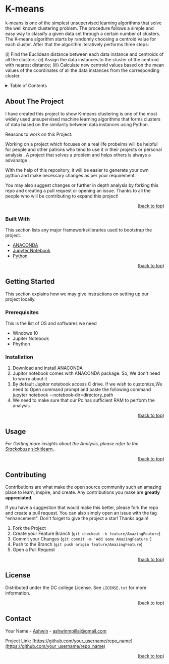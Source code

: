 # K-means
k-means is  one of  the simplest unsupervised  learning  algorithms  that  solve  the well  known clustering problem. The procedure follows a simple and  easy  way  to classify a given data set  through a certain number of  clusters.
The K-means algorithm starts by randomly choosing a centroid value for each cluster. After that the algorithm iteratively performs three steps:

(i) Find the Euclidean distance between each data instance and centroids of all the clusters;
(ii) Assign the data instances to the cluster of the centroid with nearest distance;
(iii) Calculate new centroid values based on the mean values of the coordinates of all the data instances from the corresponding cluster.

<!-- TABLE OF CONTENTS -->
<details>
  <summary>Table of Contents</summary>
  <ol>
    <li>
      <a href="#about-the-project">About The Project</a>
      <ul>
        <li><a href="#built-with">Built With</a></li>
      </ul>
    </li>
    <li>
      <a href="#getting-started">Getting Started</a>
      <ul>
        <li><a href="#prerequisites">Prerequisites</a></li>
        <li><a href="#installation">Installation</a></li>
      </ul>
    </li>
    <li><a href="#usage">Usage</a></li>
    <li><a href="#roadmap">Roadmap</a></li>
    <li><a href="#contributing">Contributing</a></li>
    <li><a href="#license">License</a></li>
    <li><a href="#contact">Contact</a></li>
    <li><a href="#acknowledgments">Acknowledgments</a></li>
  </ol>
</details>



<!-- ABOUT THE PROJECT -->
## About The Project

I have  created  this project to show K-means clustering is one of the most widely used unsupervised machine learning algorithms that forms clusters of data based on the similarity between data instances using Python.

Reasons to work on this Project:

Working on a project which focuses on a real life probelms will be helpful for people and other patrons who tend to use it in their projects or personal analysis . A project that solves a problem and helps others is always a advanatge .

With the help of this repository, it will be easier to generate your own python and make necessary changes as per your requirement.

You may also suggest changes or further in depth analysis by forking this repo and creating a pull request or opening an issue. Thanks to all the people who will be contributing to expand this project!

<p align="right">(<a href="#top">back to top</a>)</p>



### Built With

This section  lists any major frameworks/libraries used to bootstrap the project. 

* [ANACONDA](https://www.anaconda.com/)
* [Jupyter Notebook](https://jupyter.org/)
* [Python](https://www.python.org/)
<p align="right">(<a href="#top">back to top</a>)</p>



<!-- GETTING STARTED -->
## Getting Started

This section explains how we may give instructions on setting up our project locally.


### Prerequisites

This is the list of OS and softwares we need
* Windows 10
* Jupiter Notebook
* Phython

### Installation

1. Download and install ANACONDA
2. Jupitor notebook comes with ANACONDA package. So, We don't need to worry about it
3. By default Jupitor notebook access C drive. If we wish to customize,We need to Open command prompt and paste the following command
   jupyter notebook --notebook-dir=directory_path
4. We need to make sure that our Pc has sufficient RAM to perform the analysis.  
   
  
  
<p align="right">(<a href="#top">back to top</a>)</p>


## Usage



_For Getting more insights about the Analysis, please refer to the [Stackabuse](https://stackabuse.com/k-means-clustering-with-scikit-learn/)_       [sickitlearn](https://scikit-learn.org/stable/auto_examples/cluster/plot_kmeans_silhouette_analysis.html/)_

<p align="right">(<a href="#top">back to top</a>)</p>






<!-- CONTRIBUTING -->
## Contributing

Contributions are what make the open source community such an amazing place to learn, inspire, and create. Any contributions you make are **greatly appreciated**.

If you have a suggestion that would make this better, please fork the repo and create a pull request. You can also simply open an issue with the tag "enhancement".
Don't forget to give the project a star! Thanks again!

1. Fork the Project
2. Create your Feature Branch (`git checkout -b feature/AmazingFeature`)
3. Commit your Changes (`git commit -m 'Add some AmazingFeature'`)
4. Push to the Branch (`git push origin feature/AmazingFeature`)
5. Open a Pull Request

<p align="right">(<a href="#top">back to top</a>)</p>



<!-- LICENSE -->
## License

Distributed under the DC college License. See `LICENSE.txt` for more information.

<p align="right">(<a href="#top">back to top</a>)</p>



<!-- CONTACT -->
## Contact

Your Name - [Ashwin](https://twitter.com/your_username) - ashwinmpillai@gmail.com

Project Link: [https://github.com/your_username/repo_name](https://github.com/your_username/repo_name)

<p align="right">(<a href="#top">back to top</a>)</p>

   
    
    
    
